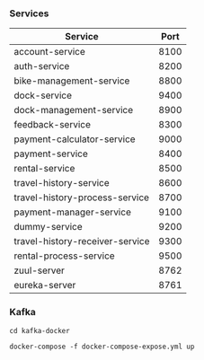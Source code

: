 ### Services

| Service  |  Port |
| ------------ | ------------ |
| account-service  | 8100  |
| auth-service  | 8200  |
| bike-management-service  | 8800  |
| dock-service  | 9400  |
| dock-management-service  | 8900  |
| feedback-service  | 8300  |
| payment-calculator-service  | 9000  |
| payment-service  | 8400  |
| rental-service  | 8500  |
| travel-history-service  | 8600  |
| travel-history-process-service  | 8700  |
| payment-manager-service  | 9100  |
| dummy-service  | 9200  |
| travel-history-receiver-service  | 9300  |
| rental-process-service  | 9500  |
| zuul-server  | 8762  |
| eureka-server  | 8761  ||

### Kafka
```cd kafka-docker```

```docker-compose -f docker-compose-expose.yml up```